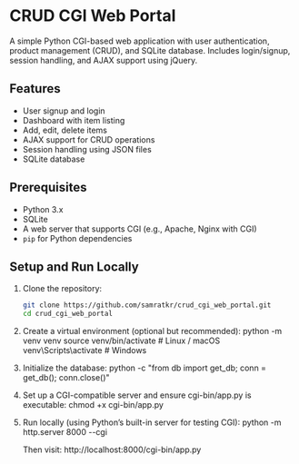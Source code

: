 # CRUD CGI Web Portal

A simple Python CGI-based web application with user authentication, product management (CRUD), and SQLite database. Includes login/signup, session handling, and AJAX support using jQuery.

## Features

- User signup and login
- Dashboard with item listing
- Add, edit, delete items
- AJAX support for CRUD operations
- Session handling using JSON files
- SQLite database

## Prerequisites

- Python 3.x
- SQLite
- A web server that supports CGI (e.g., Apache, Nginx with CGI)
- `pip` for Python dependencies

## Setup and Run Locally

1. Clone the repository:
   ```bash
   git clone https://github.com/samratkr/crud_cgi_web_portal.git
   cd crud_cgi_web_portal
   
2. Create a virtual environment (optional but recommended):
   python -m venv venv
   source venv/bin/activate   # Linux / macOS
   venv\Scripts\activate      # Windows

3. Initialize the database:
   python -c "from db import get_db; conn = get_db(); conn.close()"

4. Set up a CGI-compatible server and ensure cgi-bin/app.py is executable:
   chmod +x cgi-bin/app.py

5. Run locally (using Python’s built-in server for testing CGI):
   python -m http.server 8000 --cgi

   Then visit: http://localhost:8000/cgi-bin/app.py
